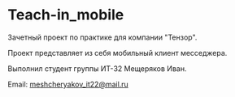 # Teach-in_mobile
Зачетный проект по практике для компании "Тензор".

Проект представляет из себя мобильный клиент месседжера.

Выполнил студент группы ИТ-32 Мещеряков Иван.

Email: meshcheryakov_it22@mail.ru
